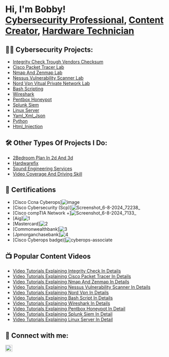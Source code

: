 <h1>Hi, I'm Bobby! <br/><a href="https://github.com/Hackergwag">Cybersecurity Professional</a>, <a href="https://github.com/Hackergwag">Content Creator</a>, <a href="https://github.com/Hackergwag">Hardware Technician</a></h1>

<h2>👨‍💻 Cybersecurity Projects:</h2>

  - [Integrity Check Trough Vendors Checksum](https://github.com/Hackergwag/IntegrityCheckLab/tree/main)
  - [Cisco Packet Tracer Lab](https://github.com/Hackergwag/CiscoPacketTracerLab)
  - [Nmap And Zenmap Lab](https://github.com/Hackergwag/nmap-zenmaplab)
  - [Nessus Vulnerability Scanner Lab](https://github.com/Hackergwag/Nessus-Vulnerability-Scanner)
  - [Nord Vpn Vitual Private Network Lab](https://github.com/Hackergwag/Nordvpn)
  - [Bash Scripting](https://github.com/Hackergwag/Bash_script/blob/main/README.md)
  - [Wireshark](https://github.com/Hackergwag/Wireshark)
  - [Pentbox Honeypot](https://github.com/Hackergwag/Pentbox-Honeypot)
  - [Splunk Siem](https://github.com/Hackergwag/Splunk-Siem/blob/main/README.md)
  - [Linux Server](https://github.com/Hackergwag/Linux-Server/blob/main/README.md)
  - [Yaml_Xml_Json](https://github.com/Hackergwag/Yaml_Xml_Json)
  - [Python](https://github.com/Hackergwag/Python/blob/main/README.md)
  - [Html_Injection](https://github.com/Hackergwag/Python/blob/main/README.md)
<h2>🛠️ Other Types Of Projects I Do:</h2>

  - [2Bedroom Plan In 2d And 3d](https://github.com/Hackergwag/2bedroompaln2d_3d/blob/main/README.md)
  - [Hardwarefix](https://github.com/Hackergwag/hardwarefix/blob/main/README.md)
  - [Sound Engineering Services](https://github.com/Hackergwag/soundengineering/blob/main/README.md)
  - [Video Coverage And Driving Skill](https://github.com/Hackergwag/Videocoverage/blob/main/README.md)
  
<h2>📜 Certifications</h2>

- [Cisco Ccna Cyberops]![image](https://github.com/user-attachments/assets/01fb3627-024f-4228-a733-29d1ea83ebe0)
- [Cisco Cybersecurity (Scp)]![Screenshot_6-8-2024_72238_](https://github.com/user-attachments/assets/c2a040e5-aa4d-4a85-92e9-852f52931917)
- [Cisco compTIA Network +]![Screenshot_6-8-2024_7133_](https://github.com/user-attachments/assets/00283b34-30c7-4e1e-ba68-db769a9e2617)
- [Aig]![1](https://github.com/user-attachments/assets/c177a53b-b9c1-4fc1-ad57-833b01dd15fa)
- [Mastercard]![2](https://github.com/user-attachments/assets/1322ca6f-dbb3-4402-993c-d55251e752d0)
- [Commonwealthbank]![3](https://github.com/user-attachments/assets/13f64805-6c41-479f-9748-ca3910d685f7)
- [Jpmorganchasebank]![4](https://github.com/user-attachments/assets/d728267b-c5ea-45dd-8a99-fb7753c1054f)
- [Cisco Cyberops badge)]![cyberops-associate](https://github.com/user-attachments/assets/1bc32d93-744f-4908-a9bc-7b05cac00f8d)





<h2>📺 Popular Content Videos</h2>

- [Video Tutorials Explaining Integrity Check In Details](https://www.mediafire.com/file/1cqhj10kjyvn74p/video+explaining+integrity+check.mp4/file)
- [Video Tutorials Explaining Cisco Packet Tracer In Details](https://www.mediafire.com/file/y0bwh6mecv6wlbx/ONTP7088.mp4/file)
- [Video Tutorials Explaining Nmap And Zenmap In Details](https://www.mediafire.com/file/dhbddxsyo2rvkcf/MOBK5174+(1).mp4/file)
- [Video Tutorials Explaining Nessus Vulnerability Scanner In Details](https://www.mediafire.com/file/ermz5g0wh84h9eu/KNBB8098.mp4/file)
- [Video Tutorials Explaining Nord Vpn In Details](https://www.mediafire.com/file/s7o0z8alupd15ea/MANC5054.mp4/file)
- [Video Tutorials Explaining Bash Script In Details](https://www.mediafire.com/file/f0tvhwg2jz8x4en/EZXM2293.mp4/file)
- [Video Tutorials Explaining Wireshark In Details](https://www.mediafire.com/file/xzgvvq9adgjjamb/OBHK8109.mp4/file)
- [Video Tutorials Explaining Pentbox Honeypot In Detail](https://www.mediafire.com/file/4i8ya8sy1xdzj9s/TAWT1212.mp4/file)
- [Video Tutorials Explaining Splunk Siem In Detail](https://www.mediafire.com/file/og1cyxps1f375vm/WVIU0546.mp4/file)
- [Video Tutorials Explaining Linux Server In Detail](https://www.mediafire.com/file/v1oka6ur7r3tn5w/XCEL2932.mp4/file)


<h2> 🤳 Connect with me:</h2>


[<img align="left" alt="Hackergwag | LinkedIn" width="22px" src="https://cdn.jsdelivr.net/npm/simple-icons@v3/icons/linkedin.svg" />][linkedin]


[linkedin]: http://linkedin.com/in/iroha-robert-4045b0230
<!--
**Hackergwag/Hackergwag** is a ✨ _special_ ✨ repository because its `README.md` (this file) appears on your GitHub profile.

Here are some ideas to get you started:

- 🔭 I’m currently working on ...
- 🌱 I’m currently learning ...
- 👯 I’m looking to collaborate on ...
- 🤔 I’m looking for help with ...
- 💬 Ask me about ...
- 📫 How to reach me: ...
- 😄 Pronouns: ...
- ⚡ Fun fact: ...
-->
